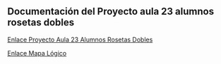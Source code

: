 ## Documentación del Proyecto aula 23 alumnos rosetas dobles
[Enlace Proyecto Aula 23 Alumnos Rosetas Dobles](https://docs.google.com/document/d/1IHOVyCIy0Ocrmk8y7T7luJ0oLFFObrp9vnNso0i8EhA/edit)

[Enlace Mapa Lógico](https://drive.google.com/file/d/165sDmQgu5ztXmxjHmmFFsCuiUniEoh05/view?usp=drive_link)
